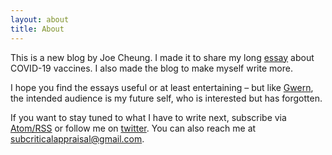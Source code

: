 ```yaml
---
layout: about
title: About
---
```


This is a new blog by Joe Cheung. I made it to share my long [essay](_posts/2020-11-19-COVID-19-Vaccines.md) about COVID-19 vaccines. I also made the blog to make myself write more.

I hope you find the essays useful or at least entertaining – but like [Gwern](https://www.gwern.net/About), the intended audience is my future self, who is interested but has forgotten.

If you want to stay tuned to what I have to write next, subscribe via [Atom/RSS](_site/feed.xml) or follow me on [twitter](https://twitter.com/SubCriticalA). You can also reach me at subcriticalappraisal@gmail.com.